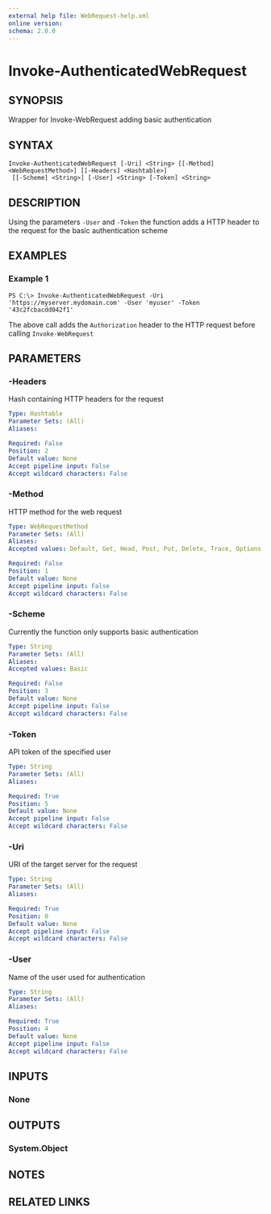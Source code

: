 ```yaml
---
external help file: WebRequest-help.xml
online version: 
schema: 2.0.0
---
```


# Invoke-AuthenticatedWebRequest

## SYNOPSIS
Wrapper for Invoke-WebRequest adding basic authentication

## SYNTAX

```
Invoke-AuthenticatedWebRequest [-Uri] <String> [[-Method] <WebRequestMethod>] [[-Headers] <Hashtable>]
 [[-Scheme] <String>] [-User] <String> [-Token] <String>
```

## DESCRIPTION
Using the parameters `-User` and `-Token` the function adds a HTTP header to the request for the basic authentication scheme

## EXAMPLES

### Example 1
```
PS C:\> Invoke-AuthenticatedWebRequest -Uri 'https://myserver.mydomain.com' -User 'myuser' -Token '43c2fcbacdd042f1'
```

The above call adds the `Authorization` header to the HTTP request before calling `Invoke-WebRequest`

## PARAMETERS

### -Headers
Hash containing HTTP headers for the request

```yaml
Type: Hashtable
Parameter Sets: (All)
Aliases: 

Required: False
Position: 2
Default value: None
Accept pipeline input: False
Accept wildcard characters: False
```

### -Method
HTTP method for the web request

```yaml
Type: WebRequestMethod
Parameter Sets: (All)
Aliases: 
Accepted values: Default, Get, Head, Post, Put, Delete, Trace, Options, Merge, Patch

Required: False
Position: 1
Default value: None
Accept pipeline input: False
Accept wildcard characters: False
```

### -Scheme
Currently the function only supports basic authentication

```yaml
Type: String
Parameter Sets: (All)
Aliases: 
Accepted values: Basic

Required: False
Position: 3
Default value: None
Accept pipeline input: False
Accept wildcard characters: False
```

### -Token
API token of the specified user

```yaml
Type: String
Parameter Sets: (All)
Aliases: 

Required: True
Position: 5
Default value: None
Accept pipeline input: False
Accept wildcard characters: False
```

### -Uri
URI of the target server for the request

```yaml
Type: String
Parameter Sets: (All)
Aliases: 

Required: True
Position: 0
Default value: None
Accept pipeline input: False
Accept wildcard characters: False
```

### -User
Name of the user used for authentication

```yaml
Type: String
Parameter Sets: (All)
Aliases: 

Required: True
Position: 4
Default value: None
Accept pipeline input: False
Accept wildcard characters: False
```

## INPUTS

### None


## OUTPUTS

### System.Object

## NOTES

## RELATED LINKS

